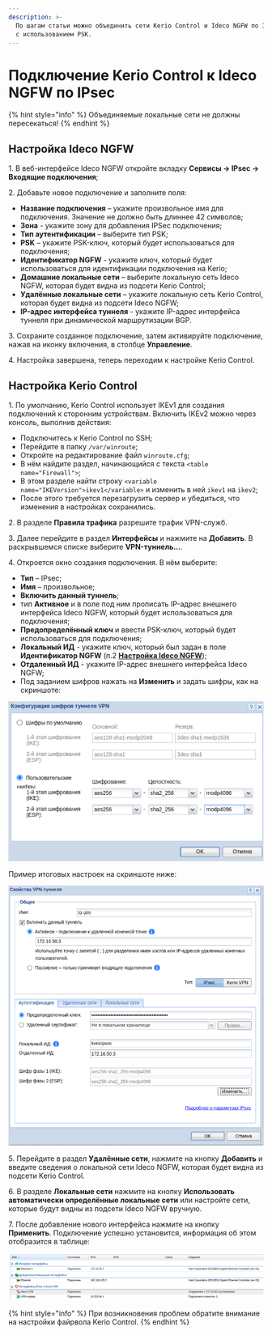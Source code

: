 ```yaml
---
description: >-
  По шагам статьи можно объединить сети Kerio Control и Ideco NGFW по IPsec
  с использованием PSK.
---
```


# Подключение Kerio Control к Ideco NGFW по IPsec

{% hint style="info" %}
Объединяемые локальные сети не должны пересекаться!
{% endhint %}

## Настройка Ideco NGFW

1\. В веб-интерфейсе Ideco NGFW откройте вкладку **Сервисы -> IPsec -> Входящие подключения**;

2\. Добавьте новое подключение и заполните поля:

* **Название подключения** – укажите произвольное имя для подключения. Значение не должно быть длиннее 42 символов;
* **Зона** - укажите зону для добавления IPSec подключения;
* **Тип аутентификации** – выберите тип PSK;
* **PSK** – укажите PSK-ключ, который будет использоваться для подключения;
* **Идентификатор NGFW** - укажите ключ, который будет использоваться для идентификации подключения на Kerio;
* **Домашние локальные сети** – выберите локальную сеть Ideco NGFW, которая будет видна из подсети Kerio Control;
* **Удалённые локальные сети** – укажите локальную сеть Kerio Control, которая будет видна из подсети Ideco NGFW;
* **IP-адрес интерфейса туннеля** - укажите IP-адрес интерфейса туннеля при динамической маршрутизации BGP.

3\. Сохраните созданное подключение, затем активируйте подключение, нажав на иконку включения, в столбце **Управление**.

4\. Настройка завершена, теперь переходим к настройке Kerio Control.

## Настройка Kerio Control

1\. По умолчанию, Kerio Control использует IKEv1 для создания подключений к сторонним устройствам. Включить IKEv2 можно через консоль, выполнив действия:

* Подключитесь к Kerio Control по SSH;
* Перейдите в папку `/var/winroute`;
* Откройте на редактирование файл `winroute.cfg`;
* В нём найдите раздел, начинающийся с текста `<table name="Firewall">`;
* В этом разделе найти строку `<variable name="IKEVersion">ikev1</variable>` и изменить в ней `ikev1` на `ikev2`;
* После этого требуется перезагрузить сервер и убедиться, что изменения в настройках сохранились.

2\. В разделе **Правила трафика** разрешите трафик VPN-служб.

3\. Далее перейдите в раздел **Интерфейсы** и нажмите на **Добавить**. В раскрывшемся списке выберите **VPN-туннель...**.

4\. Откроется окно создания подключения. В нём выберите:

* **Тип** – IPsec;
* **Имя** – произвольное;
* **Включить данный туннель**;
* тип **Активное** и в поле под ним прописать IP-адрес внешнего интерфейса Ideco NGFW, который будет использоваться для подключения;
* **Предопределённый ключ** и ввести PSK-ключ, который будет использоваться для подключения;
* **Локальный ИД** - укажите ключ, который был задан в поле **Идентификатор NGFW** (п.2 [**Настройка Ideco NGFW**](ipsec-connection-kerio-control-to-utm.md));
* **Отдаленный ИД** - укажите IP-адрес внешнего интерфейса Ideco NGFW;
* Под заданием шифров нажать на **Изменить** и задать шифры, как на скриншоте:

![](../../../../.gitbook/assets/ipsec-connection-kerio-control-to-utm1.png)

Пример итоговых настроек на скриншоте ниже:

![](../../../../.gitbook/assets/ipsec-connection-kerio-control-to-utm2.png)

5\. Перейдите в раздел **Удалённые сети**, нажмите на кнопку **Добавить** и введите сведения о локальной сети Ideco NGFW, которая будет видна из подсети Kerio Control.

6\. В разделе **Локальные сети** нажмите на кнопку **Использовать автоматически определённые локальные сети** или настройте сети, которые будут видны из подсети Ideco NGFW вручную.

7\. После добавление нового интерфейса нажмите на кнопку **Применить**. Подключение успешно установится, информация об этом отобразится в таблице:

![](../../../../.gitbook/assets/ipsec-connection-kerio-control-to-utm3.png)

{% hint style="info" %}
При возникновения проблем обратите внимание на настройки файрвола Kerio Control.
{% endhint %}
